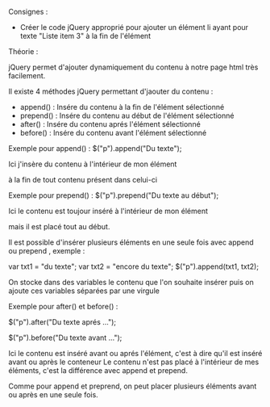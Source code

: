 Consignes :

- Créer le code jQuery approprié pour ajouter un élément li 
ayant pour texte "Liste item 3" à la fin de l'élément <ol>




 Théorie :

 jQuery permet d'ajouter dynamiquement du contenu à notre page html très facilement.

 Il existe 4 méthodes jQuery permettant d'jaouter du contenu :

 - append() : Insére du contenu à la fin de l'élément sélectionné
 - prepend() : Insére du contenu au début de l'élément sélectionné
 - after() : Insére du contenu aprés l'élément sélectionné
 - before() : Insére du contenu avant l'élément sélectionné

Exemple pour append() :
 $("p").append("Du texte");

 Ici j'insère du contenu à l'intérieur de mon élément <p>
 à la fin de tout contenu présent dans celui-ci


Exemple pour prepend() :
 $("p").prepend("Du texte au début");

 Ici le contenu est toujour inséré à l'intérieur de mon élément <p> 
 mais il est placé tout au début.


Il est possible d'insérer plusieurs éléments en une seule fois avec append ou prepend , 
exemple :

   var txt1 = "du texte";
   var txt2 = "<span>encore du texte</span>";
   $("p").append(txt1, txt2);

   On stocke dans des variables le contenu que l'on souhaite insérer 
   puis on ajoute ces variables séparées par une virgule


  Exemple pour after() et before() :

  $("p").after("Du texte aprés ...");

  $("p").before("Du texte avant ...");

  Ici le contenu est inséré avant ou aprés l'élément, 
  c'est à dire qu'il est inséré avant ou après le conteneur
  Le contenu n'est pas placé à l'intérieur de mes éléments, 
  c'est la différence avec append et prepend.


  Comme pour append et preprend, on peut placer plusieurs éléments avant ou après 
  en une seule fois.




